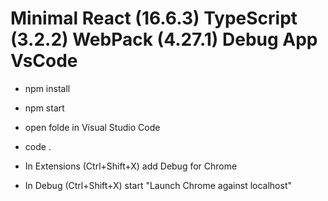 # Minimal React (16.6.3) TypeScript (3.2.2) WebPack (4.27.1) Debug App VsCode
* npm install

* npm start

* open folde in Visual Studio Code

* code . 

* In Extensions (Ctrl+Shift+X) add Debug for Chrome

* In Debug (Ctrl+Shift+X) start "Launch Chrome against localhost"

